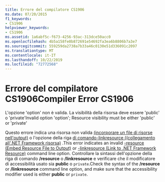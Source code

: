 ```yaml
---
title: Errore del compilatore CS1906
ms.date: 07/20/2015
f1_keywords:
- CS1906
helpviewer_keywords:
- CS1906
ms.assetid: 1a6abf5c-f673-4256-93ac-313dce50acc0
ms.openlocfilehash: 4b5a158fe0b872691e54692fa3ea6b8806b7a3e7
ms.sourcegitcommit: 559259da2738a7b33a46c0130e51d336091c2097
ms.translationtype: MT
ms.contentlocale: it-IT
ms.lasthandoff: 10/22/2019
ms.locfileid: "72772568"
---
```

# <a name="compiler-error-cs1906"></a><span data-ttu-id="1261c-102">Errore del compilatore CS1906</span><span class="sxs-lookup"><span data-stu-id="1261c-102">Compiler Error CS1906</span></span>
<span data-ttu-id="1261c-103">L'opzione 'option' non è valida. La visibilità della risorsa deve essere 'public' o 'private'</span><span class="sxs-lookup"><span data-stu-id="1261c-103">Invalid option 'option'; Resource visibility must be either 'public' or 'private'</span></span>  
  
 <span data-ttu-id="1261c-104">Questo errore indica una risorsa non valida [(incorporare un file di risorse nell'output)](../language-reference/compiler-options/resource-compiler-option.md) o l'opzione della riga [di comando-linkresource ((collegamento all'.NET Framework risorsa)](../language-reference/compiler-options/linkresource-compiler-option.md) .</span><span class="sxs-lookup"><span data-stu-id="1261c-104">This error indicates an invalid [-resource (Embed Resource File to Output)](../language-reference/compiler-options/resource-compiler-option.md) or [-linkresource (Link to .NET Framework Resource)](../language-reference/compiler-options/linkresource-compiler-option.md) command line option.</span></span> <span data-ttu-id="1261c-105">Controllare la sintassi dell'opzione della riga di comando **/resource** o **/linkresource** e verificare che il modificatore di accessibilità usato sia **public** o `private`.</span><span class="sxs-lookup"><span data-stu-id="1261c-105">Check the syntax of the **/resource** or **/linkresource** command line option, and make sure that the accessibility modifier used is either **public** or `private`.</span></span>
